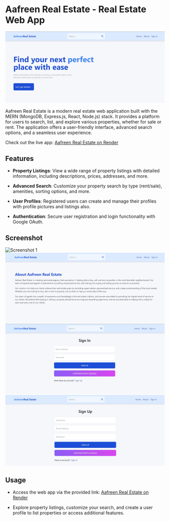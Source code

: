 # Aafreen Real Estate - Real Estate Web App

![Aafreen Real Estate Logo](./client/public/app-screenshot-i.jpg)

Aafreen Real Estate is a modern real estate web application built with the MERN (MongoDB, Express.js, React, Node.js) stack. It provides a platform for users to search, list, and explore various properties, whether for sale or rent. The application offers a user-friendly interface, advanced search options, and a seamless user experience.

Check out the live app: [Aafreen Real Estate on Render](https://aafreen-realestate-tmt9.onrender.com/)

## Features

- **Property Listings**: View a wide range of property listings with detailed information, including descriptions, prices, addresses, and more.

- **Advanced Search**: Customize your property search by type (rent/sale), amenities, sorting options, and more.

- **User Profiles**: Registered users can create and manage their profiles with profile pictures and listings also.

- **Authentication**: Secure user registration and login functionality with Google OAuth.

## Screenshot

![Screenshot 1](./client/public/app-screenshot-ii.png)
![Screenshot 2](./client/public/app-screenshot-iii.jpg)
![Screenshot 3](./client/public/app-screenshot-iv.jpg)
![Screenshot 4](./client/public/app-screenshot-v.jpg)



## Usage

- Access the web app via the provided link: [Aafreen Real Estate on Render](https://aafreen-realestate-tmt9.onrender.com/)

- Explore property listings, customize your search, and create a user profile to list properties or access additional features.


